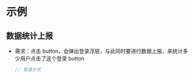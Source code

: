 # 示例

## 数据统计上报

+ 需求：点击 button，会弹出登录浮层，与此同时要进行数据上报，来统计多少用户点击了这个登录 button

  ```js
  // 普通方式
  
  ```




